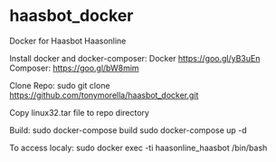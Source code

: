 # haasbot_docker
Docker for Haasbot Haasonline

Install docker and docker-composer: 
  Docker https://goo.gl/yB3uEn
  Composer: https://goo.gl/bW8mim

Clone Repo: sudo git clone https://github.com/tonymorella/haasbot_docker.git

Copy linux32.tar file to repo directory

Build:
  sudo docker-compose build
  sudo docker-compose up -d

To access localy:
  sudo docker exec -ti haasonline_haasbot /bin/bash
